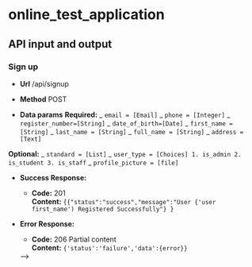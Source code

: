 # online_test_application

## API input and output

### Sign up

- **Url**
  /api/signup

- **Method**
  POST

* **Data params**
  **Required:**
  _ `email = [Email]`
  _ `phone = [Integer]`
  _ `register_number=[String]`
  _ `date_of_birth=[Date]`
  _ `first_name = [String]`
  _ `last_name = [String]`
  _ `full_name = [String]`
  _ `address = [Text]`

**Optional:**
_ `standard = [List]`
_ `user_type = [Choices] 1. is_admin 2. is_student 3. is_staff`
\_ `profile_picture = [file]`

- **Success Response:**

  - **Code:** 201 <br />
    **Content:** `{{"status":"success","message":"User {'user first_name') Registered Successfully"} }`

- **Error Response:**

  - **Code:** 206 Partial content <br />
    **Content:** `{'status':'failure','data':{error}}`

  <!--

<!-- * **url params** --> -->

<!-- ## ADMIN CREDENTIAL
**phone** : 1234567890 <br>
**email** : admin@gmail.com


## STAFF CREDENTIAL
**phone** : 9894767939 <br>
**email** : staff1@gmail.com


## STUDENT   CREDENTIAL
**phone** : 9942945428 <br>
**email** : student1@gmail.com -->
